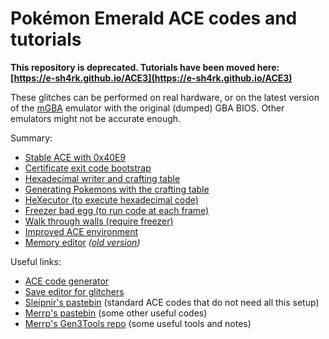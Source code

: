 # Pokémon Emerald ACE codes and tutorials

**This repository is deprecated. Tutorials have been moved here: [https://e-sh4rk.github.io/ACE3](https://e-sh4rk.github.io/ACE3)**

These glitches can be performed on real hardware, or on the latest version of the [mGBA](https://mgba.io/) emulator
with the original (dumped) GBA BIOS. Other emulators might not be accurate enough.

Summary:
- [Stable ACE with 0x40E9](stable-ace.md)
- [Certificate exit code bootstrap](exit-code.md)
- [Hexadecimal writer and crafting table](hex-writer.md)
- [Generating Pokemons with the crafting table](generating-pkmn.md)
- [HeXecutor (to execute hexadecimal code)](hex-ecutor.md)
- [Freezer bad egg (to run code at each frame)](freezer.md)
- [Walk through walls (require freezer)](walk-through-walls.md)
- [Improved ACE environment](improved-ace-env.md)
- [Memory editor](hex-editor.md) *([old version](hex-editor-old.md))*

Useful links:
- [ACE code generator](https://e-sh4rk.github.io/EmeraldACE_web/)
- [Save editor for glitchers](https://github.com/E-Sh4rk/PokeGlitzer)
- [Sleipnir's pastebin](https://pastebin.com/u/Sleipnir17) (standard ACE codes that do not need all this setup)
- [Merrp's pastebin](https://pastebin.com/u/merrp) (some other useful codes)
- [Merrp's Gen3Tools repo](https://github.com/aarant/gen3tools) (some useful tools and notes)
